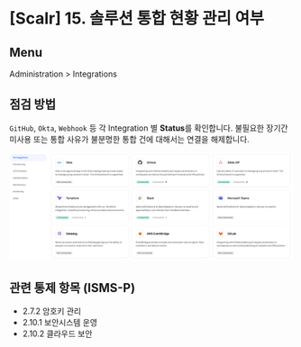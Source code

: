 # [Scalr] 15. 솔루션 통합 현황 관리 여부

## Menu 
Administration > Integrations

## 점검 방법 
`GitHub`, `Okta`, `Webhook` 등 각 Integration 별 **Status**를 확인합니다. 불필요한 장기간 미사용 또는 통합 사유가 불분명한 통합 건에 대해서는 연결을 해제합니다. 

![Integrations](images/integrations.png)

## 관련 통제 항목 (ISMS-P)
- 2.7.2 암호키 관리
- 2.10.1 보안시스템 운영
- 2.10.2 클라우드 보안